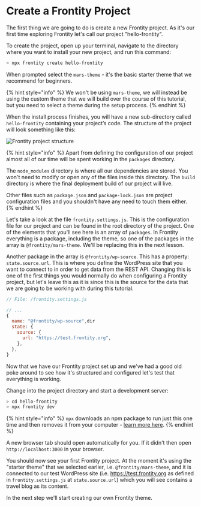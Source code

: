 # Create a Frontity Project

The first thing we are going to do is create a new Frontity project. As it's our first time exploring Frontity let's call our project "hello-frontity".

To create the project, open up your terminal, navigate to the directory where you want to install your new project, and run this command:

```bash
> npx frontity create hello-frontity
```

When prompted select the `mars-theme` - it's the basic starter theme that we recommend for beginners.

{% hint style="info" %}
We won't be using `mars-theme`, we will instead be using the custom theme that we will build over the course of this tutorial, but you need to select a theme during the setup process.
{% endhint %}

When the install process finishes, you will have a new sub-directory called `hello-frontity` containing your project’s code. The structure of the project will look something like this:

<p>
  <img alt="Frontity project structure" src="https://frontity.org/wp-content/uploads/2021/04/frontity-tutorial-part1img1.png">
</p>

{% hint style="info" %}
Apart from defining the configuration of our project almost all of our time will be spent working in the `packages` directory.

The `node_modules` directory is where all our dependencies are stored. You won't need to modify or open any of the files inside this directory. The `build` directory is where the final deployment build of our project will live.

Other files such as `package.json` and `package-lock.json` are project configuration files and you shouldn't have any need to touch them either.
{% endhint %}

Let's take a look at the file `frontity.settings.js`. This is the configuration file for our project and can be found in the root directory of the project. One of the elements that you'll see here is an array of `packages`. In Frontity everything is a package, including the theme, so one of the packages in the array is `@frontity/mars-theme`. We'll be replacing this in the next lesson.

Another package in the array is `@frontity/wp-source`. This has a property: `state.source.url`. This is where you define the WordPress site that you want to connect to in order to get data from the REST API. Changing this is one of the first things you would normally do when configuring a Frontity project, but let's leave this as it is since this is the source for the data that we are going to be working with during this tutorial.

```js
// File: /frontity.settings.js

// ...
{
  name: "@frontity/wp-source",dir
  state: {
    source: {
      url: "https://test.frontity.org",
    },
  },
}
```

Now that we have our Frontity project set up and we've had a good old poke around to see how it's structured and configured let's test that everything is working.

Change into the project directory and start a development server:

```bash
> cd hello-frontity
> npx frontity dev
```

{% hint style="info" %}
`npx` downloads an npm package to run just this one time and then removes it from your computer - [learn more here](https://medium.com/@maybekatz/introducing-npx-an-npm-package-runner-55f7d4bd282b).
{% endhint %}

A new browser tab should open automatically for you. If it didn't then open `http://localhost:3000` in your browser.

You should now see your first Frontity project. At the moment it's using the "starter theme" that we selected earlier, i.e. `@frontity/mars-theme`, and it is connected to our test WordPress site (i.e. https://test.frontity.org as defined in `frontity.settings.js` at `state.source.url`) which you will see contains a travel blog as its content.

In the next step we'll start creating our own Frontity theme.
